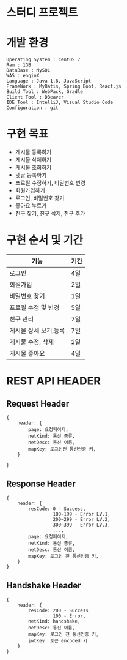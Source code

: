 # 스터디 프로젝트

# 개발 환경
    Operating System : centOS 7
    Ram : 1GB
    DataBase : MySQL
    WAS : enginX
    Language : Java 1.8, JavaScript
    FrameWork : MyBatis, Spring Boot, React.js
    Build Tool : WebPack, Gradle
    Client Tool : DBeaver
    IDE Tool : IntelliJ, Visual Studio Code
    Configuration : git


# 구현 목표 
* 게시물 등록하기
* 게시물 삭제하기
* 게시물 조회하기
* 댓글 등록하기
* 프로필 수정하기, 비밀번호 변경
* 회원가입하기
* 로그인, 비밀번호 찾기
* 좋아요 누르기
* 친구 찾기, 친구 삭제, 친구 추가

# 구현 순서 및 기간
기능|기간
---------|---- 
로그인|4일
회원가입|2일
비밀번호 찾기|1일
프로필 수정 및 변경|5일
친구 관리|7일
게시물 상세 보기,등록|7일
게시물 수정, 삭제|2일
게시물 좋아요|4일

# REST API HEADER
## Request Header
```
{
    header: {
        page: 요청페이지,
        netKind: 통신 종류,
        netDesc: 통신 이름,
        mapKey: 로그인전 통신인증 키,
    }
    
}
```
## Response Header
```
{
    header: {
        resCode: 0 - Success,
                 100~199 - Error LV.1, 
                 200~299 - Error LV.2, 
                 300~399 - Error LV.3,
                 ...,
        page: 요청페이지,
        netKind: 통신 종류,
        netDesc: 통신 이름,
        mapKey: 로그인 전 통신인증 키,
    }
}
```
## Handshake Header
```
{
    header: {
        resCode: 200 - Success
                 100 - Error,
        netKind: handshake,
        netDesc: 통신 이름,
        mapKey: 로그인 전 통신인증 키,
        jwtKey: 토큰 encoded 키
    }
}
```
